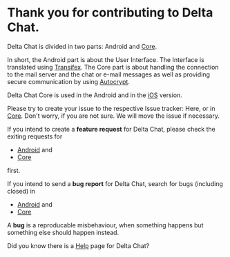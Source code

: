 # Thank you for contributing to Delta Chat.

Delta Chat is divided in two parts: Android and [Core](https://github.com/deltachat/deltachat-core).

In short, the Android part is about the User Interface. The Interface is translated using [Transifex](https://www.transifex.com/delta-chat/delta-chat-android). The Core part is about handling the connection to the mail server and the chat or e-mail messages as well as providing secure communication by using [Autocrypt](https://autocrypt.org/en/latest/).

Delta Chat Core is used in the Android and in the [iOS](https://github.com/deltachat/deltachat-ios) version.

Please try to create your issue to the respective Issue tracker: Here, or in [Core](https://github.com/deltachat/deltachat-core/issues). Don't worry, if you are not sure. We will move the issue if necessary.

If you intend to create a **feature request** for Delta Chat, please check the exiting requests for
* [Android](https://github.com/deltachat/deltachat-android/issues?q=is%3Aissue+label%3A%22feature+request%22+sort%3Aupdated-desc) and
* [Core](https://github.com/deltachat/deltachat-core/issues?q=is%3Aissue+label%3A%22feature+request%22+sort%3Aupdated-desc) 

first.

If you intend to send a **bug report** for Delta Chat, search for bugs (including closed) in
* [Android](https://github.com/deltachat/deltachat-android/issues?&q=is%3Aissue) and
* [Core](https://github.com/deltachat/deltachat-core/issues?&q=is%3Aissue)

A **bug** is a reproducable misbehaviour, when something happens but something else should happen instead. 

Did you know there is a [Help](https://delta.chat/en/help) page for Delta Chat?
